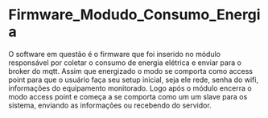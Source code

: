 # Firmware_Modudo_Consumo_Energia

O software em questão é o firmware que foi inserido no módulo responsável por coletar o consumo de energia elétrica e enviar para o broker 
do mqtt. Assim que energizado o modo se comporta como access point para que o usuário faça seu setup inicial, seja ele rede, senha 
do wifi, informações do equipamento monitorado. Logo após o módulo encerra o modo access point e começa a se comporta como um um slave 
para os sistema, enviando as informações ou recebendo do servidor.
